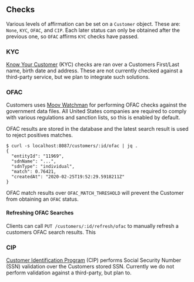 ## Checks

Various levels of affirmation can be set on a `Customer` object. These are: `None`, `KYC`, `OFAC`, and `CIP`. Each later status can only be obtained after the previous one, so `OFAC` affirms `KYC` checks have passed.

### KYC

[Know Your Customer](https://en.wikipedia.org/wiki/Know_your_customer) (KYC) checks are ran over a Customers First/Last name, birth date and address. These are not currently checked against a third-party service, but we plan to integrate such solutions.

### OFAC

Customers uses [Moov Watchman](/watchman/) for performing OFAC checks against the government data files. All United States companies are required to comply with various regulations and sanction lists, so this is enabled by default.

OFAC results are stored in the database and the latest search result is used to reject positives matches.

```
$ curl -s localhost:8087/customers/:id/ofac | jq .
{
  "entityId": "11969",
  "sdnName": "...",
  "sdnType": "individual",
  "match": 0.76421,
  "createdAt": "2020-02-25T19:52:29.5918211Z"
}
```

OFAC match results over `OFAC_MATCH_THRESHOLD` will prevent the Customer from obtaining an `OFAC` status.

#### Refreshing OFAC Searches

Clients can call `PUT /customers/:id/refresh/ofac` to manually refresh a customers OFAC search results. This

### CIP

[Customer Identification Program](https://en.wikipedia.org/wiki/Customer_Identification_Program) (CIP) performs Social Security Number (SSN) validation over the Customers stored SSN. Currently we do not perform validation against a third-party, but plan to.

